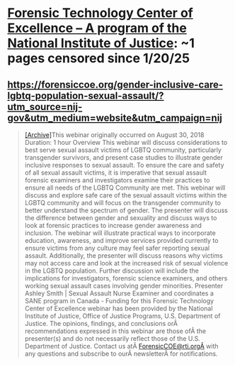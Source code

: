 



# [Forensic Technology Center of Excellence – A program of the National Institute of Justice](forensiccoe.org): ~1 pages censored since 1/20/25

## https://forensiccoe.org/gender-inclusive-care-lgbtq-population-sexual-assault/?utm_source=nij-gov&utm_medium=website&utm_campaign=nij


> [[Archive]](https://web.archive.org/web/20240000000000*/https://forensiccoe.org/gender-inclusive-care-lgbtq-population-sexual-assault/?utm_source=nij-gov&utm_medium=website&utm_campaign=nij)This webinar originally occurred on August 30, 2018 Duration: 1 hour Overview This webinar will discuss considerations to best serve sexual assault victims of LGBTQ community, particularly transgender survivors, and present case studies to illustrate gender inclusive responses to sexual assault. To ensure the care and safety of all sexual assault victims, it is imperative that sexual assault forensic examiners and investigators examine their practices to ensure all needs of the LGBTQ Community are met. This webinar will discuss and explore safe care of the sexual assault victims within the LGBTQ community and will focus on the transgender community to better understand the spectrum of gender. The presenter will discuss the difference between gender and sexuality and discuss ways to look at forensic practices to increase gender awareness and inclusion. The webinar will illustrate practical ways to incorporate education, awareness, and improve services provided currently to ensure victims from any culture may feel safer reporting sexual assault. Additionally, the presenter will discuss reasons why victims may not access care and look at the increased risk of sexual violence in the LGBTQ population. Further discussion will include the implications for investigators, forensic science examiners, and others working sexual assault cases involving gender minorities. Presenter Ashley Smith | Sexual Assault Nurse Examiner and coordinates a SANE program in Canada - Funding for this Forensic Technology Center of Excellence webinar has been provided by the National Institute of Justice, Office of Justice Programs, U.S. Department of Justice. The opinions, findings, and conclusions orÂ recommendations expressed in this webinar are those ofÂ the presenter(s) and do not necessarily reflect those of the U.S. Department of Justice. Contact us atÂ ForensicCOE@rti.orgÂ with any questions and subscribe to ourÂ newsletterÂ for notifications.